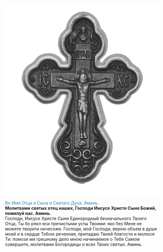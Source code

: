 <span id="cross-orthodox">![Cross Orthodox](assets/img/000.png)</span>

<span style="color: #2C87BF;">Во Имя Отца и Сына и Святаго Духа. Аминь.</span>
<br>
**Молитвами святых отец наших, Господи Иисусе Христе Сыне Божий, помилуй нас. Аминь.**
<br>
Господи, Иисусе Христе Сыне Единородный безначального Твоего Отца, Ты бо рекл еси пречистыми усты Твоими: яко без Мене не можете творити ничесоже. Господи, мой Господи, верою объем в души моей и в сердце Тобою реченная, припадаю Твоей благоcти и молюся Ти: помози ми грешному дело мною начинаемое о Тебе Самом совершите, молитвами Богородицы и всех Твоих святых. Аминь.

<br>

